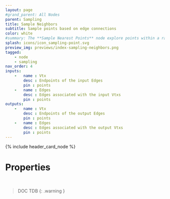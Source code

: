 ```yaml
---
layout: page
#grand_parent: All Nodes
parent: Sampling
title: Sample Neighbors
subtitle: Sample points based on edge connections
color: white
#summary: The **Sample Nearest Points** node explore points within a range using various methods. Define sampling range, weight targets, and obtain useful attributes.
splash: icons/icon_sampling-point.svg
preview_img: previews/index-sampling-neighbors.png
tagged: 
    - node
    - sampling
nav_order: 4
inputs:
    -   name : Vtx
        desc : Endpoints of the input Edges
        pin : points
    -   name : Edges
        desc : Edges associated with the input Vtxs
        pin : points
outputs:
    -   name : Vtx
        desc : Endpoints of the output Edges
        pin : points
    -   name : Edges
        desc : Edges associated with the output Vtxs
        pin : points
---
```


{% include header_card_node %}

# Properties
<br>

> DOC TDB
{: .warning }